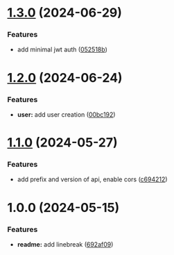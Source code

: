 # [1.3.0](https://github.com/RomanDeveloperGit/story-app-backend/compare/v1.2.0...v1.3.0) (2024-06-29)


### Features

* add minimal jwt auth ([052518b](https://github.com/RomanDeveloperGit/story-app-backend/commit/052518b843c2727e6bf901a147bc50cdaa0cbff7))

# [1.2.0](https://github.com/RomanDeveloperGit/story-app-backend/compare/v1.1.0...v1.2.0) (2024-06-24)


### Features

* **user:** add user creation ([00bc192](https://github.com/RomanDeveloperGit/story-app-backend/commit/00bc192257136e1883ae5ac422aad99d4de2f1c5))

# [1.1.0](https://github.com/RomanDeveloperGit/story-app-backend/compare/v1.0.0...v1.1.0) (2024-05-27)


### Features

* add prefix and version of api, enable cors ([c694212](https://github.com/RomanDeveloperGit/story-app-backend/commit/c69421261262f9f5a61880e0b4d83ebc1c5b40fe))

# 1.0.0 (2024-05-15)


### Features

* **readme:** add linebreak ([692af09](https://github.com/RomanDeveloperGit/story-app-backend/commit/692af09e4c4895ece813f23913bdc90a0a105e2b))
